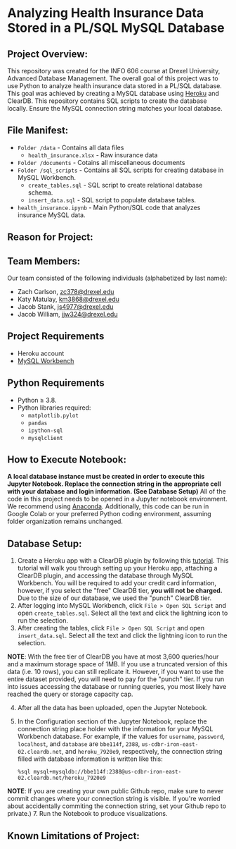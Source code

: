 
# Analyzing Health Insurance Data Stored in a PL/SQL MySQL Database

## Project Overview:

This repository was created for the INFO 606 course at Drexel University, Advanced Database Management.  The overall goal of this project was to use Python to analyze health insurance data stored in a PL/SQL database.  This goal was achieved by creating a MySQL database using [Heroku](https://heroku.com) and ClearDB.  This repository contains SQL scripts to create the database locally.  Ensure the MySQL connection string matches your local database.  

## File Manifest: 

- `Folder /data` - Contains all data files
    - `health_insurance.xlsx` - Raw insurance data 
- `Folder /documents` - Cotains all miscellaneous documents
- `Folder /sql_scripts` - Contains all SQL scripts for creating database in MySQL Workbench.
    - `create_tables.sql` - SQL script to create relational database schema.
    - `insert_data.sql` - SQL script to populate database tables.
- `health_insurance.ipynb` - Main Python/SQL code that analyzes insurance MySQL data.

## Reason for Project:



## Team Members:

Our team consisted of the following individuals (alphabetized by last name): 

- Zach Carlson, zc378@drexel.edu
- Katy Matulay, km3868@drexel.edu
- Jacob Stank, js4977@drexel.edu
- Jacob William, jjw324@drexel.edu

## Project Requirements

- Heroku account
- [MySQL Workbench](https://www.mysql.com/products/workbench/)

## Python Requirements
- Python ≥ 3.8. 
- Python libraries required: 
    - `matplotlib.pylot`
    - `pandas`
    - `ipython-sql`
    - `mysqlclient`
  
## How to Execute Notebook: 

**A local database instance must be created in order to execute this Jupyter Notebook.  Replace the connection string in the appropriate cell with your database and login information. (See Database Setup)**  All of the code in this project needs to be opened in a Jupyter notebook environment. We recommend using [Anaconda](https://www.anaconda.com/products/individual).  Additionally, this code can be run in Google Colab or your preferred Python coding environment, assuming folder organization remains unchanged.

## Database Setup:

1. Create a Heroku app with a ClearDB plugin by following this [tutorial](https://youtu.be/aEm0BN493sU).  This tutorial will walk you through setting up your Heroku app, attaching a ClearDB plugin, and accessing the database through MySQL Workbench.  You will be required to add your credit card information, however, if you select the "free" ClearDB tier, **you will not be charged.**  Due to the size of our database, we used the "punch" ClearDB tier.
2. After logging into MySQL Workbench, click `File > Open SQL Script` and open `create_tables.sql`.  Select all the text and click the lightning icon to run the selection.
3. After creating the tables, click `File > Open SQL Script` and open `insert_data.sql`.  Select all the text and click the lightning icon to run the selection.  

**NOTE**:  With the free tier of ClearDB you have at most 3,600 queries/hour and a maximum storage space of 1MB.  If you use a truncated version of this data (i.e. 10 rows), you can still replicate it.  However, if you want to use the entire dataset provided, you will need to pay for the "punch" tier.  If you run into issues accessing the database or running queries, you most likely have reached the query or storage capacity cap.

4. After all the data has been uploaded, open the Jupyter Notebook.  
5. In the Configuration section of the Jupyter Notebook, replace the connection string place holder with the information for your MySQL Workbench database.  For example, if the values for `username`, `password`, `localhost`, and `database` are `bbe114f`, `2388`, `us-cdbr-iron-east-02.cleardb.net`, and `heroku_7920e9`, respectively, the connection string filled with database information is written like this:

    ```
    %sql mysql+mysqldb://bbe114f:2388@us-cdbr-iron-east-02.cleardb.net/heroku_7920e9
    ```
    
**NOTE**: If you are creating your own public Github repo, make sure to never commit changes where your connection string is visible.  If you're worried about accidentally commiting the connection string, set your Github repo to private.) 
7. Run the Notebook to produce visualizations. 

## Known Limitations of Project:


